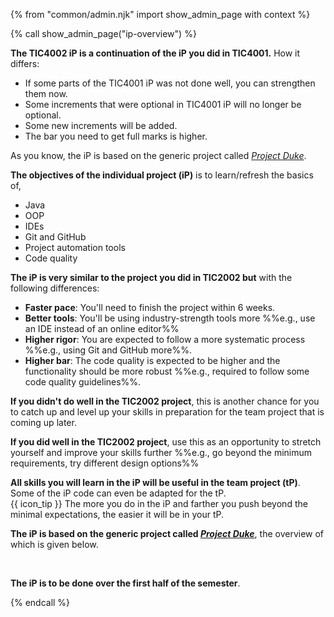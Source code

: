 {% from "common/admin.njk" import show_admin_page with context %}

{% call show_admin_page("ip-overview") %}
<div id="main">

<div id="title">

</div>
<div id="body">

<div tags="m--tic4002">

**The TIC4002 iP is a continuation of the iP you did in TIC4001.** How it differs:
* If some parts of the TIC4001 iP was not done well, you can strengthen them now.
* Some increments that were optional in TIC4001 iP will no longer be optional.
* Some new increments will be added.
* The bar you need to get full marks is higher.

As you know, the iP is based on the generic project called [_Project Duke_](../se-book-adapted/projectDuke/index.html).

</div>
<div tags="m--cs2103 m--cs2113 m--tic4001">

**The objectives of the individual project (iP)** is to learn/refresh the basics of,
* Java
* OOP
* IDEs
* Git and GitHub
* Project automation tools
* Code quality

</div>
<div tags="m--tic4001">

**The iP is very similar to the project you did in TIC2002 but** with the following differences:
* **Faster pace**: You'll need to finish the project within 6 weeks.
* **Better tools**: You'll be using industry-strength tools more %%e.g., use an IDE instead of an online editor%%
* **Higher rigor**: You are expected to follow a more systematic process %%e.g., using Git and GitHub more%%.
* **Higher bar**: The code quality is expected to be higher and the functionality should be more robust %%e.g., required to follow some code quality guidelines%%.

**If you didn't do well in the TIC2002 project**, this is another chance for you to catch up and level up your skills in preparation for the team project that is coming up later.

**If you did well in the TIC2002 project**, use this as an opportunity to stretch yourself and improve your skills further %%e.g., go beyond the minimum requirements, try different design options%%
</div>
<div tags="m--cs2103 m--cs2113 m--tic4001">

**All skills you will learn in the iP will be useful in the team project (tP)**. Some of the iP code can even be adapted for the tP.<br>
{{ icon_tip }} The more you do in the iP and farther you push beyond the minimal expectations, the easier it will be in your tP.

**The iP is based on the generic project called [_Project Duke_](../se-book-adapted/projectDuke/index.html)**, the overview of which is given below.

<include src="dukeFragment.md" boilerplate var-header="**Overview**" var-fragment="text.md#intro" />
<br>

**The iP is to be done over the first half of the semester**.

</div>

</div>
</div>

{% endcall %}
